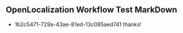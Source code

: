 ## OpenLocalization Workflow Test MarkDown
* 1b2c5471-729a-43ae-81ed-13c085aed741 
thanks!<!--HONumber=Mar16_HO3-->
